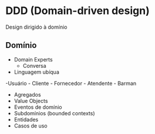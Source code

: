 # DDD (Domain-driven design)

Design dirigido à domínio

## Domínio

- Domain Experts
  - Conversa
- Linguagem ubíqua

-Usuário - Cliente - Fornecedor - Atendente - Barman

- Agregados
- Value Objects
- Eventos de domínio
- Subdomínios (bounded contexts)
- Entidades
- Casos de uso
